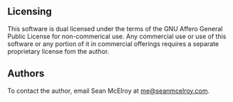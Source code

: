 


## Licensing
This software is dual licensed under the terms of the GNU Affero General Public License
for non-commerical use.  Any commercial use or use of this software or any portion of it
in commercial offerings requires a separate proprietary license fom the author.

## Authors
To contact the author, email Sean McElroy at me@seanmcelroy.com.